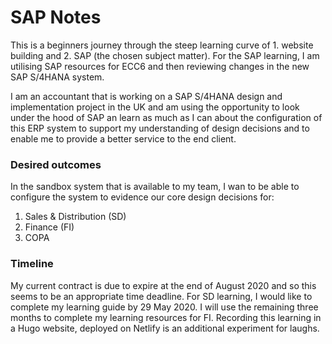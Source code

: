 <h1>SAP Notes</h1>

<body>This is a beginners journey through the steep learning curve of 1. website building and 2. SAP (the chosen subject matter). For the SAP learning, I am utilising SAP resources for ECC6 and then reviewing changes in the new SAP S/4HANA system.

I am an accountant that is working on a SAP S/4HANA design and implementation project in the UK and am using the opportunity to look under the hood of SAP an learn as much as I can about the configuration of this ERP system to support my understanding of design decisions and to enable me to provide a better service to the end client.</body>

<h3>Desired outcomes</h3>
<body>In the sandbox system that is available to my team, I wan to be able to configure the system to evidence our core design decisions for:</body>

<ol>
<li>Sales & Distribution (SD)</li>
<li>Finance (FI)</li>
<li>COPA</li>
</ol>

<h3>Timeline</h3>
<body>My current contract is due to expire at the end of August 2020 and so this seems to be an appropriate time deadline. For SD learning, I would like to complete my learning guide by 29 May 2020. I will use the remaining three months to complete my learning resources for FI.</body>

<body>Recording this learning in a Hugo website, deployed on Netlify is an additional experiment for laughs.</body>
